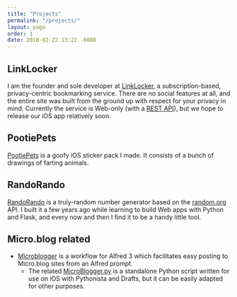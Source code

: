 ```yaml
---
title: "Projects"
permalink: "/projects/"
layout: page
order: 1
date: 2018-02-22 13:22 -0800
---
```

## LinkLocker

I am the founder and sole developer at [LinkLocker](https://linklocker.co), a subscription-based, privacy-centric bookmarking service. There are no social features at all, and the entire site was built from the ground up with respect for your privacy in mind. Currently the service is Web-only (with a [REST API](https://linklocker.co/api)), but we hope to release our iOS app relatively soon.

## PootiePets

[PootiePets](https://itunes.apple.com/us/app/pootiepets/id1259596278?mt=8) is a goofy iOS sticker pack I made. It consists of a bunch of drawings of farting animals. 

## RandoRando

[RandoRando](http://randorando.com) is a truly-random number generator based on the [random.org](http://random.org) API. I built it a few years ago while learning to build Web apps with Python and Flask, and every now and then I find it to be a handy little tool.

## Micro.blog related

* [Microblogger](https://github.com/jbwhaley/MicroBlogger) is a workflow for Alfred 3 which facilitates easy posting to Micro.blog sites from an Alfred prompt.
	* The related [MicroBlogger.py](https://gist.github.com/jbwhaley/126ddcd807bf5ff95909a78d863e1e6d) is a standalone Python script written for use on iOS with Pythonista and Drafts, but it can be easily adapted for other purposes.
